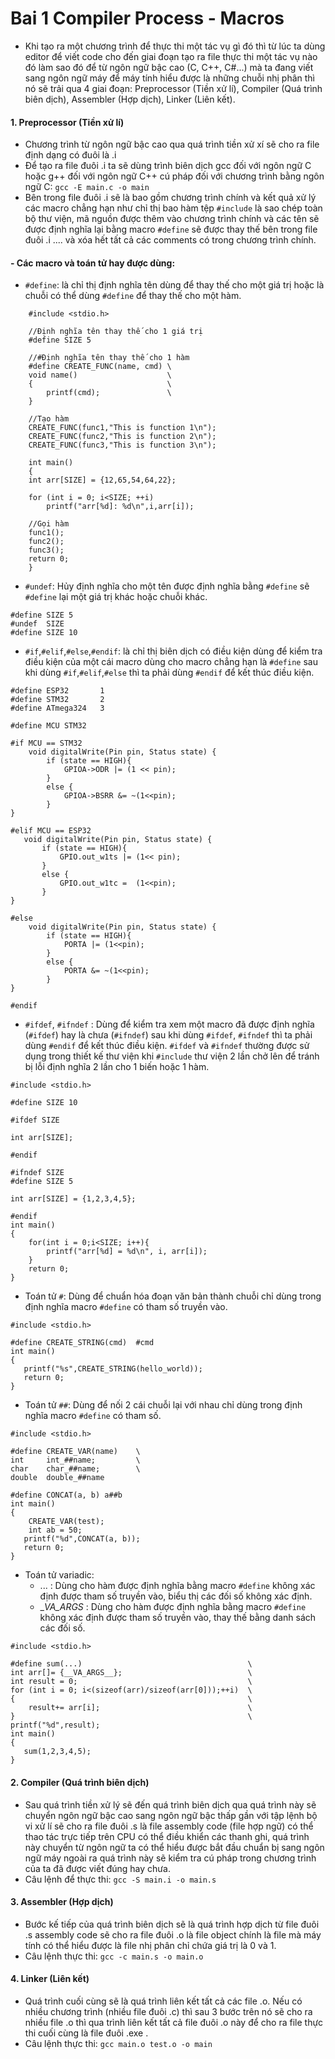# Bai 1 Compiler Process - Macros 
- Khi tạo ra một chương trình để thực thi một tác vụ gì đó thì từ lúc ta dùng editor để viết code cho đến giai đoạn tạo ra file thực thi một tác vụ nào đó làm sao đó để từ ngôn ngữ bậc cao (C, C++, C#...) mà ta đang viết sang ngôn ngữ máy để máy tính hiểu được là những chuỗi nhị phân thì nó sẽ trải qua 4 giai đoạn: Preprocessor  (Tiền xử lí), Compiler (Quá trình biên dịch), Assembler (Hợp dịch), Linker (Liên kết).
#### 1. Preprocessor (Tiền xử lí)
- Chương trình từ ngôn ngữ bậc cao qua quá trình tiền xử xí sẽ cho ra file định dạng có đuôi là .i
- Để tạo ra file đuôi .i ta sẽ dùng trình biên dịch gcc đối với ngôn ngữ C hoặc g++ đối với ngôn ngữ C++ cú pháp đối với chương trình bằng ngôn ngữ C: `gcc -E main.c -o main`
- Bên trong file đuôi .i sẽ là bao gồm chương trình chính và kết quả xử lý các macro chẳng hạn như chỉ thị bao hàm tệp `#include` là sao chép toàn bộ thư viện, mã nguồn được thêm vào chương trình chính và các tên sẽ được định nghĩa lại bằng macro `#define` sẽ được thay thế bên trong file đuôi .i .... và xóa hết tất cả các comments có trong chương trình chính.
#### - Các macro và toán tử hay được dùng:
- `#define`: là chỉ thị định nghĩa tên dùng để thay thế cho một giá trị hoặc là chuỗi có thể dùng `#define` để thay thế cho một hàm.
``` 
    #include <stdio.h>

    //Định nghĩa tên thay thế cho 1 giá trị
    #define SIZE 5

    //#Định nghĩa tên thay thế cho 1 hàm 
    #define CREATE_FUNC(name, cmd) \
    void name()                    \
    {                              \
        printf(cmd);               \
    }                                               

    //Tạo hàm 
    CREATE_FUNC(func1,"This is function 1\n");
    CREATE_FUNC(func2,"This is function 2\n");
    CREATE_FUNC(func3,"This is function 3\n");

    int main()
    {
    int arr[SIZE] = {12,65,54,64,22};
    
    for (int i = 0; i<SIZE; ++i)
        printf("arr[%d]: %d\n",i,arr[i]);
    
    //Gọi hàm
    func1();
    func2();
    func3();
    return 0;
    }
```
- `#undef`: Hủy định nghĩa cho một tên được định nghĩa bằng `#define` sẽ `#define` lại một giá trị khác hoặc chuỗi khác.
```
#define SIZE 5
#undef  SIZE
#define SIZE 10

```
- `#if`,`#elif`,`#else`,`#endif`: là chỉ thị biên dịch có điều kiện dùng để kiểm tra điều kiện của một cái macro dùng cho macro chẳng hạn là `#define` sau khi dùng `#if`,`#elif`,`#else` thì ta phải dùng `#endif` để kết thúc điều kiện.
```
#define ESP32       1 
#define STM32       2 
#define ATmega324   3 

#define MCU STM32

#if MCU == STM32 
    void digitalWrite(Pin pin, Status state) {
        if (state == HIGH){
            GPIOA->ODR |= (1 << pin);
        }
        else {
            GPIOA->BSRR &= ~(1<<pin);
        } 
}

#elif MCU == ESP32
   void digitalWrite(Pin pin, Status state) {
       if (state == HIGH){
           GPIO.out_w1ts |= (1<< pin);
       }
       else {
           GPIO.out_w1tc =  (1<<pin);
       }
}

#else 
    void digitalWrite(Pin pin, Status state) {
        if (state == HIGH){
            PORTA |= (1<<pin);
        }
        else {
            PORTA &= ~(1<<pin);
        } 
}

#endif
```
- `#ifdef`, `#ifndef` : Dùng để kiểm tra xem một macro đã được định nghĩa (`#ifdef`) hay là chưa (`#ifndef`) sau khi dùng `#ifdef`, `#ifndef` thì ta phải dùng `#endif` để kết thúc điều kiện. `#ifdef` và `#ifndef` thường được sử dụng trong thiết kế thư viện khi `#include` thư viện 2 lần chở lên để tránh bị lỗi định nghĩa 2 lần cho 1 biến hoặc 1 hàm. 

```
#include <stdio.h>

#define SIZE 10

#ifdef SIZE

int arr[SIZE];

#endif

#ifndef SIZE
#define SIZE 5

int arr[SIZE] = {1,2,3,4,5};

#endif
int main()
{
    for(int i = 0;i<SIZE; i++){
        printf("arr[%d] = %d\n", i, arr[i]);
    }
    return 0;
}
```
- Toán tử `#`: Dùng để chuẩn hóa đoạn văn bản thành chuỗi chỉ dùng trong định nghĩa macro `#define` có tham số truyền vào.
```
#include <stdio.h>

#define CREATE_STRING(cmd)  #cmd
int main()
{
   printf("%s",CREATE_STRING(hello_world));
   return 0;
}
```
- Toán tử `##`: Dùng để nối 2 cái chuỗi lại với nhau chỉ dùng trong định nghĩa macro `#define` có tham số.
```
#include <stdio.h>

#define CREATE_VAR(name)    \
int     int_##name;         \
char    char_##name;        \
double  double_##name     

#define CONCAT(a, b) a##b
int main()
{
    CREATE_VAR(test);
    int ab = 50;
   printf("%d",CONCAT(a, b));
   return 0;
}
```
- Toán tử variadic:
    + ... : Dùng cho hàm được định nghĩa bằng macro `#define` không xác định được tham số truyền vào, biểu thị các đối số không xác định.
    + __VA_ARGS_ : Dùng cho hàm được định nghĩa bằng macro `#define` không xác định được tham số truyền vào, thay thế bằng danh sách các đối số.


```
#include <stdio.h>

#define sum(...)                                     \
int arr[]= {__VA_ARGS__};                            \
int result = 0;                                      \
for (int i = 0; i<(sizeof(arr)/sizeof(arr[0]));++i)  \
{                                                    \
    result+= arr[i];                                 \
}                                                    \
printf("%d",result);                                
int main()
{
   sum(1,2,3,4,5);
}
```
#### 2. Compiler (Quá trình biên dịch)
- Sau quá trình tiền xử lý sẽ đến quá trình biên dịch qua quá trình này sẽ chuyển ngôn ngữ bậc cao sang ngôn ngữ bậc thấp gần với tập lệnh bộ vi xử lí sẽ cho ra file đuôi .s là file assembly code (file hợp ngữ) có thể thao tác trực tiếp trên CPU có thể điều khiển các thanh ghi, quá trình này chuyển từ ngôn ngữ ta có thể hiểu được bắt đầu chuẩn bị sang ngôn ngữ máy ngoài ra quá trình này sẽ kiểm tra cú pháp trong chương trình của ta đã được viết đúng hay chưa.
- Câu lệnh để thực thi: `gcc -S main.i -o main.s`
#### 3. Assembler (Hợp dịch)
- Bước kế tiếp của quá trình biên dịch sẽ là quá trình hợp dịch từ file đuôi .s assembly code sẽ cho ra file đuôi .o là file object chính là file mà máy tính có thể hiểu được là file nhị phân chỉ chứa giá trị là 0 và 1. 
- Câu lệnh thực thi: `gcc -c main.s -o main.o`
#### 4. Linker (Liên kết)
- Quá trình cuối cùng sẽ là quá trình liên kết tất cả các file .o. Nếu có nhiều chương trình (nhiều file đuôi .c) thì sau 3 bước trên nó sẽ cho ra nhiều file .o thì qua trình liên kết tất cả file đuôi .o này để cho ra file thực thi cuối cùng là file đuôi .exe . 
- Câu lệnh thực thi: `gcc main.o test.o -o main`
